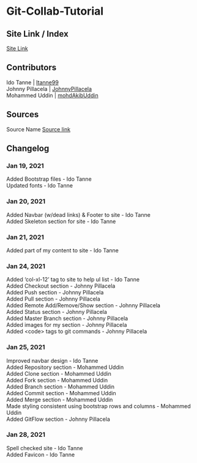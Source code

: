 # Git-Collab-Tutorial
## Site Link / Index
[Site Link](https://is218-spring21.github.io/Git-Collab-Tutorial/)
## Contributors
Ido Tanne | [Itanne99](https://github.com/itanne99) <br>
Johnny Pillacela | [JohnnyPillacela](https://github.com/JohnnyPillacela)<br>
Mohammed Uddin | [mohdAkibUddin](https://github.com/orgs/IS218-Spring21/people/mohdAkibUddin)
## Sources
Source Name [Source link](https://google.com)

## Changelog
### Jan 19, 2021
Added Bootstrap files - Ido Tanne <br>
Updated fonts - Ido Tanne <br>
### Jan 20, 2021
Added Navbar (w/dead links) & Footer to site - Ido Tanne <br>
Added Skeleton section for site - Ido Tanne <br>
### Jan 21, 2021
Added part of my content to site - Ido Tanne <br>
### Jan 24, 2021 
Added ‘col-xl-12’ tag to site to help ul list - Ido Tanne <br>
Added Checkout section - Johnny Pillacela <br>
Added Push section - Johnny Pillacela <br>
Added Pull section - Johnny Pillacela <br>
Added Remote Add/Remove/Show section - Johnny Pillacela <br> 
Added Status section - Johnny Pillacela <br>
Added Master Branch section - Johnny Pillacela <br>
Added images for my section - Johnny Pillacela <br>
Added &lt;code&gt; tags to git commands - Johnny Pillacela <br>
### Jan 25, 2021
Improved navbar design - Ido Tanne <br>
Added Repository section - Mohammed Uddin <br>
Added Clone section - Mohammed Uddin <br>
Added Fork section - Mohammed Uddin <br>
Added Branch section - Mohammed Uddin <br> 
Added Commit section - Mohammed Uddin <br>
Added Merge section - Mohammed Uddin <br>
Made styling consistent using bootstrap rows and columns - Mohammed Uddin <br>
Added GitFlow section - Johnny Pillacela <br>
### Jan 28, 2021
Spell checked site - Ido Tanne <br>
Added Favicon - Ido Tanne <br>
